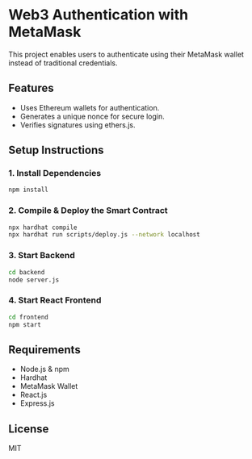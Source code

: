 # Web3 Authentication with MetaMask

This project enables users to authenticate using their MetaMask wallet instead of traditional credentials.

## Features
- Uses Ethereum wallets for authentication.
- Generates a unique nonce for secure login.
- Verifies signatures using ethers.js.

## Setup Instructions

### 1. Install Dependencies
```sh
npm install
```

### 2. Compile & Deploy the Smart Contract
```sh
npx hardhat compile
npx hardhat run scripts/deploy.js --network localhost
```

### 3. Start Backend
```sh
cd backend
node server.js
```

### 4. Start React Frontend
```sh
cd frontend
npm start
```

## Requirements
- Node.js & npm
- Hardhat
- MetaMask Wallet
- React.js
- Express.js

## License
MIT
